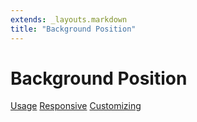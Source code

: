 ```yaml
---
extends: _layouts.markdown
title: "Background Position"
---
```


# Background Position

<div class="subnav">
    <a class="subnav-link" href="#usage">Usage</a>
    <a class="subnav-link" href="#responsive">Responsive</a>
    <a class="subnav-link" href="#customizing">Customizing</a>
</div>

